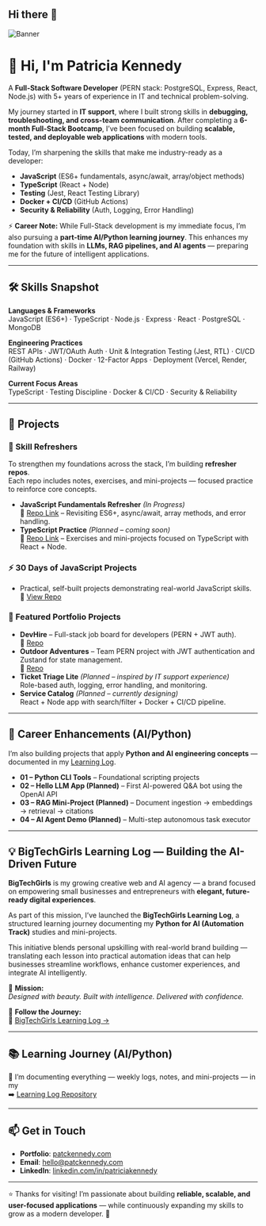 ## Hi there 👋
![Banner](https://github.com/patckennedy/branding-assets/raw/main/assets/banner_github.png)

# 👋 Hi, I'm Patricia Kennedy  

A **Full-Stack Software Developer** (PERN stack: PostgreSQL, Express, React, Node.js) with 5+ years of experience in IT and technical problem-solving.  

My journey started in **IT support**, where I built strong skills in **debugging, troubleshooting, and cross-team communication**. After completing a **6-month Full-Stack Bootcamp**, I’ve been focused on building **scalable, tested, and deployable web applications** with modern tools.  

Today, I’m sharpening the skills that make me industry-ready as a developer: 
- **JavaScript** (ES6+ fundamentals, async/await, array/object methods)  
- **TypeScript** (React + Node)  
- **Testing** (Jest, React Testing Library)  
- **Docker + CI/CD** (GitHub Actions)  
- **Security & Reliability** (Auth, Logging, Error Handling)  

⚡ **Career Note:** While Full-Stack development is my immediate focus, I’m also pursuing a **part-time AI/Python learning journey**. This enhances my foundation with skills in **LLMs, RAG pipelines, and AI agents** — preparing me for the future of intelligent applications.

---

## 🛠 Skills Snapshot  

**Languages & Frameworks**  
JavaScript (ES6+) · TypeScript · Node.js · Express · React · PostgreSQL · MongoDB  

**Engineering Practices**  
REST APIs · JWT/OAuth Auth · Unit & Integration Testing (Jest, RTL) · CI/CD (GitHub Actions) · Docker · 12-Factor Apps · Deployment (Vercel, Render, Railway)  

**Current Focus Areas**  
TypeScript · Testing Discipline · Docker & CI/CD · Security & Reliability  

---

## 📂 Projects  

### 🔄 Skill Refreshers  
To strengthen my foundations across the stack, I’m building **refresher repos**.  
Each repo includes notes, exercises, and mini-projects — focused practice to reinforce core concepts.  

- **JavaScript Fundamentals Refresher** *(In Progress)*  
  🔗 [Repo Link](https://github.com/patckennedy/javascript-refresher) – Revisiting ES6+, async/await, array methods, and error handling.  
- **TypeScript Practice** *(Planned – coming soon)*  
  🔗 [Repo Link](#) – Exercises and mini-projects focused on TypeScript with React + Node.  

### ⚡ 30 Days of JavaScript Projects
- Practical, self-built projects demonstrating real-world JavaScript skills.  
🔗 [View Repo](https://github.com/patckennedy/js-portfolio-projects)


### 💼 Featured Portfolio Projects
- **DevHire** – Full-stack job board for developers (PERN + JWT auth).  
  🔗 [Repo](https://github.com/patckennedy/devhire-job-portal)  
- **Outdoor Adventures** – Team PERN project with JWT authentication and Zustand for state management.  
  🔗 [Repo](https://github.com/patckennedy/outdoor-adventures)  
- **Ticket Triage Lite** *(Planned – inspired by IT support experience)*  
  Role-based auth, logging, error handling, and monitoring.  
- **Service Catalog** *(Planned – currently designing)*  
  React + Node app with search/filter + Docker + CI/CD pipeline.  

---

## 🌟 Career Enhancements (AI/Python)  
I’m also building projects that apply **Python and AI engineering concepts** — documented in my [Learning Log](https://github.com/patckennedy/learning-log).  

- **01 – Python CLI Tools** – Foundational scripting projects  
- **02 – Hello LLM App (Planned)** – First AI-powered Q&A bot using the OpenAI API  
- **03 – RAG Mini-Project (Planned)** – Document ingestion → embeddings → retrieval → citations  
- **04 – AI Agent Demo (Planned)** – Multi-step autonomous task executor  

---
## 💡 BigTechGirls Learning Log — Building the AI-Driven Future

**BigTechGirls** is my growing creative web and AI agency — a brand focused on empowering small businesses and entrepreneurs with **elegant, future-ready digital experiences**.

As part of this mission, I’ve launched the **BigTechGirls Learning Log**, a structured learning journey documenting my **Python for AI (Automation Track)** studies and mini-projects.

This initiative blends personal upskilling with real-world brand building — translating each lesson into practical automation ideas that can help businesses streamline workflows, enhance customer experiences, and integrate AI intelligently.

📘 **Mission:**  
*Designed with beauty. Built with intelligence. Delivered with confidence.*

📂 **Follow the Journey:**  
🔗 [BigTechGirls Learning Log →](https://github.com/patckennedy/learning-log)

---







## 📚 Learning Journey (AI/Python)

📖 I’m documenting everything — weekly logs, notes, and mini-projects — in my  
➡️ [Learning Log Repository](https://github.com/patckennedy/learning-log)  

---

## 📫 Get in Touch  

- **Portfolio**: [patckennedy.com](https://patckennedy.com)  
- **Email**: [hello@patckennedy.com](mailto:hello@patckennedy.com)  
- **LinkedIn**: [linkedin.com/in/patriciakennedy](https://linkedin.com/in/patriciakennedy)  

---

⭐ Thanks for visiting! I’m passionate about building **reliable, scalable, and user-focused applications** — while continuously expanding my skills to grow as a modern developer. 🚀  
